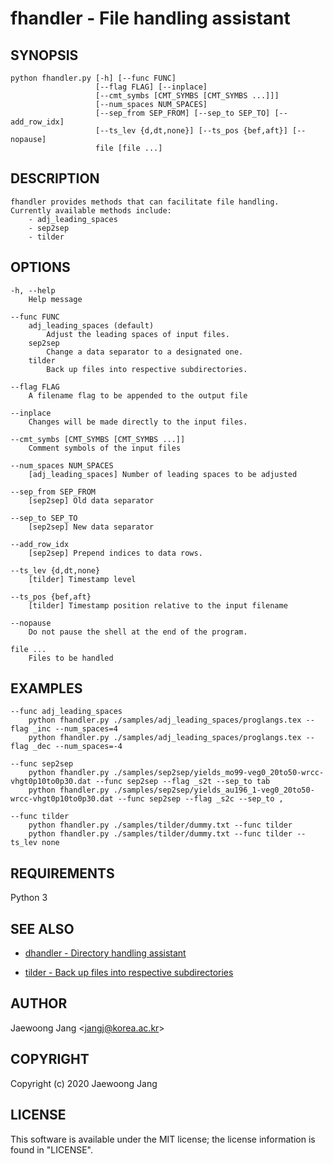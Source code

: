 # fhandler - File handling assistant

## SYNOPSIS

    python fhandler.py [-h] [--func FUNC]
                       [--flag FLAG] [--inplace]
                       [--cmt_symbs [CMT_SYMBS [CMT_SYMBS ...]]]
                       [--num_spaces NUM_SPACES]
                       [--sep_from SEP_FROM] [--sep_to SEP_TO] [--add_row_idx]
                       [--ts_lev {d,dt,none}] [--ts_pos {bef,aft}] [--nopause]
                       file [file ...]

## DESCRIPTION

    fhandler provides methods that can facilitate file handling.
    Currently available methods include:
        - adj_leading_spaces
        - sep2sep
        - tilder

## OPTIONS

    -h, --help
        Help message

    --func FUNC
        adj_leading_spaces (default)
            Adjust the leading spaces of input files.
        sep2sep
            Change a data separator to a designated one.
        tilder
            Back up files into respective subdirectories.

    --flag FLAG
        A filename flag to be appended to the output file

    --inplace
        Changes will be made directly to the input files.

    --cmt_symbs [CMT_SYMBS [CMT_SYMBS ...]]
        Comment symbols of the input files

    --num_spaces NUM_SPACES
        [adj_leading_spaces] Number of leading spaces to be adjusted

    --sep_from SEP_FROM
        [sep2sep] Old data separator

    --sep_to SEP_TO
        [sep2sep] New data separator

    --add_row_idx
        [sep2sep] Prepend indices to data rows.

    --ts_lev {d,dt,none}
        [tilder] Timestamp level

    --ts_pos {bef,aft}
        [tilder] Timestamp position relative to the input filename

    --nopause
        Do not pause the shell at the end of the program.

    file ...
        Files to be handled

## EXAMPLES

    --func adj_leading_spaces
        python fhandler.py ./samples/adj_leading_spaces/proglangs.tex --flag _inc --num_spaces=4
        python fhandler.py ./samples/adj_leading_spaces/proglangs.tex --flag _dec --num_spaces=-4

    --func sep2sep
        python fhandler.py ./samples/sep2sep/yields_mo99-veg0_20to50-wrcc-vhgt0p10to0p30.dat --func sep2sep --flag _s2t --sep_to tab
        python fhandler.py ./samples/sep2sep/yields_au196_1-veg0_20to50-wrcc-vhgt0p10to0p30.dat --func sep2sep --flag _s2c --sep_to ,

    --func tilder
        python fhandler.py ./samples/tilder/dummy.txt --func tilder
        python fhandler.py ./samples/tilder/dummy.txt --func tilder --ts_lev none

## REQUIREMENTS

Python 3

## SEE ALSO

- [dhandler - Directory handling assistant](https://github.com/jangcom/dhandler)

- [tilder - Back up files into respective subdirectories](https://github.com/jangcom/tilder)

## AUTHOR

Jaewoong Jang <<jangj@korea.ac.kr>>

## COPYRIGHT

Copyright (c) 2020 Jaewoong Jang

## LICENSE

This software is available under the MIT license;
the license information is found in "LICENSE".
